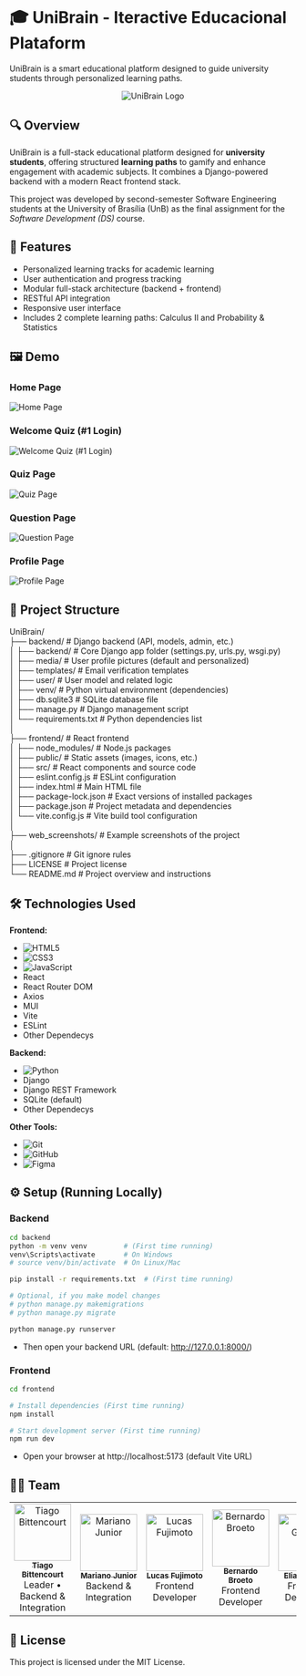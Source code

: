 
# 🎓 UniBrain - Iteractive Educacional Plataform

UniBrain is a smart educational platform designed to guide university students through personalized learning paths.

<p align="center">
  <img src="frontend/public/assets/UniBrain_Logo.png" alt="UniBrain Logo" title="UniBrain Logo" />
</p>

## 🔍 Overview

UniBrain is a full-stack educational platform designed for **university students**, offering structured **learning paths** to gamify and enhance engagement with academic subjects. It combines a Django-powered backend with a modern React frontend stack.

This project was developed by second-semester Software Engineering students at the University of Brasília (UnB) as the final assignment for the *Software Development (DS)* course.

## 🚀 Features

- Personalized learning tracks for academic learning
- User authentication and progress tracking
- Modular full-stack architecture (backend + frontend)
- RESTful API integration
- Responsive user interface
- Includes 2 complete learning paths: Calculus II and Probability & Statistics

## 🖼️ Demo

### Home Page
![Home Page](web_screenshoots/HomePage_NotLogged.png "Home Page")

### Welcome Quiz (#1 Login)
![Welcome Quiz (#1 Login)](web_screenshoots/WelcomeQuiz.png "Welcome Page")

### Quiz Page
![Quiz Page](web_screenshoots/QuizPage.png "Quiz Page")

### Question Page
![Question Page](web_screenshoots/QuestionPage.png "Question Page")

### Profile Page
![Profile Page](web_screenshoots/ProfilePage.png "Profile Page")

## 📂 Project Structure

UniBrain/  
├── backend/                      # Django backend (API, models, admin, etc.)   
│   ├── backend/                  # Core Django app folder (settings.py, urls.py, wsgi.py)  
│   ├── media/                    # User profile pictures (default and personalized)  
│   ├── templates/                # Email verification templates  
│   ├── user/                    # User model and related logic  
│   ├── venv/                     # Python virtual environment (dependencies)  
│   ├── db.sqlite3                # SQLite database file  
│   ├── manage.py                 # Django management script  
│   └── requirements.txt          # Python dependencies list  
│  
├── frontend/                     # React frontend  
│   ├── node_modules/             # Node.js packages  
│   ├── public/                  # Static assets (images, icons, etc.)  
│   ├── src/                      # React components and source code  
│   ├── eslint.config.js          # ESLint configuration  
│   ├── index.html                # Main HTML file  
│   ├── package-lock.json         # Exact versions of installed packages  
│   ├── package.json              # Project metadata and dependencies  
│   └── vite.config.js            # Vite build tool configuration  
│  
├── web_screenshots/              # Example screenshots of the project  
│  
├── .gitignore                   # Git ignore rules  
├── LICENSE                     # Project license  
└── README.md                   # Project overview and instructions  
## 🛠️ Technologies Used


**Frontend:**
- ![HTML5](https://img.shields.io/badge/HTML5-E34F26?style=for-the-badge&logo=html5&logoColor=white)  
- ![CSS3](https://img.shields.io/badge/CSS3-1572B6?style=for-the-badge&logo=css3&logoColor=white)  
- ![JavaScript](https://img.shields.io/badge/JavaScript-F7DF1E?style=for-the-badge&logo=javascript&logoColor=black)  
- React 
- React Router DOM 
- Axios
- MUI
- Vite
- ESLint
- Other Dependecys

**Backend:**
- ![Python](https://img.shields.io/badge/Python-3776AB?style=for-the-badge&logo=python&logoColor=white)  
- Django
- Django REST Framework 
- SQLite (default)
- Other Dependecys

**Other Tools:**
- ![Git](https://img.shields.io/badge/Git-F05032?style=for-the-badge&logo=git&logoColor=white)  
- ![GitHub](https://img.shields.io/badge/GitHub-181717?style=for-the-badge&logo=github&logoColor=white)  
- ![Figma](https://img.shields.io/badge/Figma-F24E1E?style=for-the-badge&logo=figma&logoColor=white)


## ⚙️ Setup (Running Locally)

### Backend
```bash
cd backend
python -m venv venv         # (First time running)
venv\Scripts\activate       # On Windows
# source venv/bin/activate  # On Linux/Mac

pip install -r requirements.txt  # (First time running)

# Optional, if you make model changes
# python manage.py makemigrations
# python manage.py migrate

python manage.py runserver
```
- Then open your backend URL (default: http://127.0.0.1:8000/)
### Frontend
```bash
cd frontend

# Install dependencies (First time running)
npm install

# Start development server (First time running)
npm run dev
```
- Open your browser at http://localhost:5173 (default Vite URL)
## 🙋‍♂️ Team

<table>
  <tr>
    <td align="center">
      <a href="https://github.com/TiagoSBittencourt">
        <img src="https://github.com/TiagoSBittencourt.png" width="100px;" alt="Tiago Bittencourt"/>
        <br /><sub><b>Tiago Bittencourt</b></sub>
      </a>
      <br /><span>Leader • Backend & Integration</span>
    </td>
    <td align="center">
      <a href="https://github.com/Mrn-Jr">
        <img src="https://github.com/Mrn-Jr.png" width="100px;" alt="Mariano Junior"/>
        <br /><sub><b>Mariano Junior</b></sub>
      </a>
      <br /><span>Backend & Integration</span>
    </td>
    <td align="center">
      <a href="https://github.com/Lucasft16">
        <img src="https://github.com/Lucasft16.png" width="100px;" alt="Lucas Fujimoto"/>
        <br /><sub><b>Lucas Fujimoto</b></sub>
      </a>
      <br /><span>Frontend Developer</span>
    </td>
    <td align="center">
      <a href="https://github.com/Bercacos">
        <img src="https://github.com/Bercacos.png" width="100px;" alt="Bernardo Broeto"/>
        <br /><sub><b>Bernardo Broeto</b></sub>
      </a>
      <br /><span>Frontend Developer</span>
    </td>
    <td align="center">
      <a href="https://github.com/HouNst7">
        <img src="https://github.com/HouNst7.png" width="100px;" alt="Elias Gomes"/>
        <br /><sub><b>Elias Gomes</b></sub>
      </a>
      <br /><span>Frontend Developer</span>
    </td>
  </tr>
</table>

## 📄 License

This project is licensed under the MIT License.
